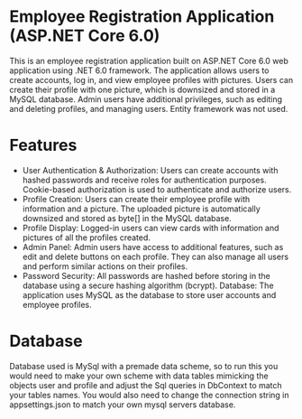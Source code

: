 # Employee Registration Application (ASP.NET Core 6.0)
This is an employee registration application built on ASP.NET Core 6.0 web application using .NET 6.0 framework. The application allows users to create accounts, log in, and view employee profiles with pictures. Users can create their profile with one picture, which is downsized and stored in a MySQL database. Admin users have additional privileges, such as editing and deleting profiles, and managing users. Entity framework was not used.

# Features
* User Authentication & Authorization: Users can create accounts with hashed passwords and receive roles for authentication purposes. Cookie-based authorization is used to authenticate and authorize users.
* Profile Creation: Users can create their employee profile with information and a picture. The uploaded picture is automatically downsized and stored as byte[] in the MySQL database.
* Profile Display: Logged-in users can view cards with information and pictures of all the profiles created.
* Admin Panel: Admin users have access to additional features, such as edit and delete buttons on each profile. They can also manage all users and perform similar actions on their profiles.
* Password Security: All passwords are hashed before storing in the database using a secure hashing algorithm (bcrypt).
Database: The application uses MySQL as the database to store user accounts and employee profiles.
# Database
Database used is MySql with a premade data scheme, so to run this you would need to make your own scheme with data tables mimicking the objects user and profile and adjust the Sql queries in DbContext to match your tables names. You would also need to change the connection string in appsettings.json to match your own mysql servers database.
